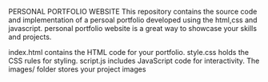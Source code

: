 PERSONAL PORTFOLIO WEBSITE
This repository contains the source code and implementation of a persoal portfolio developed using the html,css and javascript.
personal portfolio website is a great way to showcase your skills and projects.

index.html contains the HTML code for your portfolio.
style.css holds the CSS rules for styling.
script.js includes JavaScript code for interactivity.
The images/ folder stores your project images
